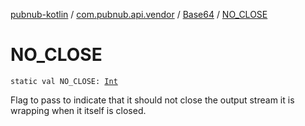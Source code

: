 [pubnub-kotlin](../../index.md) / [com.pubnub.api.vendor](../index.md) / [Base64](index.md) / [NO_CLOSE](./-n-o_-c-l-o-s-e.md)

# NO_CLOSE

`static val NO_CLOSE: `[`Int`](https://kotlinlang.org/api/latest/jvm/stdlib/kotlin/-int/index.html)

Flag to pass to indicate that it should not close the output stream it is wrapping when it itself is closed.

